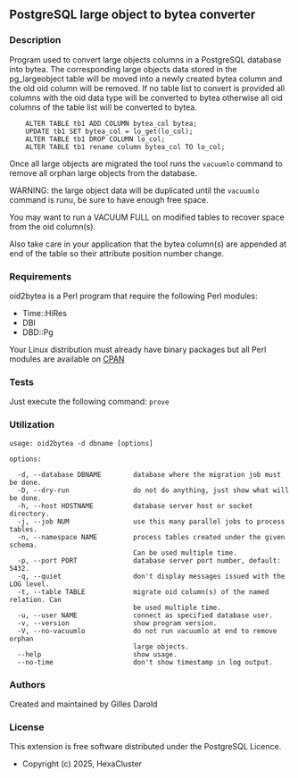 ## PostgreSQL large object to bytea converter

### Description
Program used to convert large objects columns in a PostgreSQL database into
bytea. The corresponding large objects data stored in the pg_largeobject table
will be moved into a newly created bytea column and the old oid column will be
removed. If no table list to convert is provided all columns with the oid data
type will be converted to bytea otherwise all oid columns of the table list
will be converted to bytea. 

```
	ALTER TABLE tb1 ADD COLUMN bytea_col bytea;
	UPDATE tb1 SET bytea_col = lo_get(lo_col);
	ALTER TABLE tb1 DROP COLUMN lo_col;
	ALTER TABLE tb1 rename column bytea_col TO lo_col;
```

Once all large objects are migrated the tool runs the `vacuumlo` command to
remove all orphan large objects from the database.

WARNING: the large object data will be duplicated until the `vacuumlo` command
is runu, be sure to have enough free space.

You may want to run a VACUUM FULL on modified tables to recover space from
the oid column(s).

Also take care in your application that the bytea column(s) are appended at end
of the table so their attribute position number change.

### Requirements

oid2bytea is a Perl program that require the following Perl modules:

- Time::HiRes
- DBI
- DBD::Pg

Your Linux distribution must already have binary packages but all Perl modules
are available on [CPAN](https://www.cpan.org/)

### Tests

Just execute the following command: `prove`

### Utilization

```
usage: oid2bytea -d dbname [options]

options:

  -d, --database DBNAME        database where the migration job must be done.
  -D, --dry-run                do not do anything, just show what will be done.
  -h, --host HOSTNAME          database server host or socket directory.
  -j, --job NUM                use this many parallel jobs to process tables.
  -n, --namespace NAME         process tables created under the given schema.
                               Can be used multiple time.
  -p, --port PORT              database server port number, default: 5432.
  -q, --quiet                  don't display messages issued with the LOG level.
  -t, --table TABLE            migrate oid column(s) of the named relation. Can
                               be used multiple time.
  -u, --user NAME              connect as specified database user.
  -v, --version                show program version.
  -V, --no-vacuumlo            do not run vacuumlo at end to remove orphan
                               large objects.
  --help                       show usage.
  --no-time                    don't show timestamp in log output.
```

### Authors

Created and maintained by Gilles Darold

### License

This extension is free software distributed under the PostgreSQL Licence.

- Copyright (c) 2025, HexaCluster

